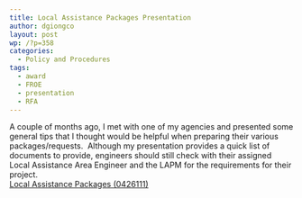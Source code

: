 ```yaml
---
title: Local Assistance Packages Presentation
author: dgiongco
layout: post
wp: /?p=358
categories:
  - Policy and Procedures
tags:
  - award
  - FROE
  - presentation
  - RFA
---
```

A couple of months ago, I met with one of my agencies and presented some general tips that I thought would be helpful when preparing their various packages/requests.  Although my presentation provides a quick list of documents to provide, engineers should still check with their assigned Local Assistance Area Engineer and the LAPM for the requirements for their project.  
[Local Assistance Packages (0426111)][1]

 [1]: http://localhost:8888/wp-content/uploads/2013/09/local_assistance_packages_0426111.pdf